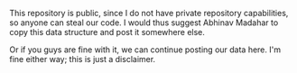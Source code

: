 This repository is public, since I do not have private repository capabilities, so anyone can steal our code. 
I would thus suggest Abhinav Madahar to copy this data structure and post it somewhere else. 

Or if you guys are fine with it, we can continue posting our data here. 
I'm fine either way; this is just a disclaimer. 
 
